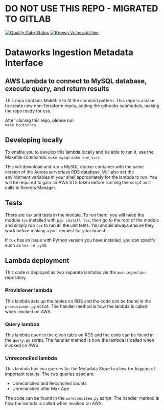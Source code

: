 # DO NOT USE THIS REPO - MIGRATED TO GITLAB

[![Quality Gate Status](https://sonarcloud.io/api/project_badges/measure?project=dwp_dataworks-ingestion-metadata-interface&metric=alert_status)](https://sonarcloud.io/dashboard?id=dwp_dataworks-ingestion-metadata-interface)
[![Known Vulnerabilities](https://snyk.io/test/github/dwp/dataworks-ingestion-metadata-interface/badge.svg?targetFile=requirements.txt)](https://snyk.io/test/github/dwp/dataworks-ingestion-metadata-interface?targetFile=requirements.txt)
# Dataworks Ingestion Metadata Interface

## AWS Lambda to connect to MySQL database, execute query, and return results

This repo contains Makefile to fit the standard pattern.
This repo is a base to create new non-Terraform repos, adding the githooks submodule, making the repo ready for use.

After cloning this repo, please run:  
`make bootstrap`

## Developing locally
To enable you to develop this lambda locally and be able to run it, use the Makefile commands:
`make mysql`
`make env_vars`

This will download and run a MySQL docker container with the same version of the Aurora serverless RDS database.
Will also set the environment variables in your shell appropriately for the lambda to run.
You will be required to gain an AWS STS token before running the script as it calls to Secrets Manager.

## Tests

There are `tox` unit tests in the module. 
To run them, you will need the module `tox` installed with `pip install tox`, then go to the root of the module and simply run `tox` to run all the unit tests. 
You should always ensure they work before making a pull request for your branch.

If `tox` has an issue with Python version you have installed, you can specify such as `tox -e py38`.

## Lambda deployment

This code is deployed as two separate lambdas via the `aws-ingestion` repository.

### Provisioner lambda

This lambda sets up the tables on RDS and the code can be found in the `provisioner.py` script. The handler method is how the lambda is called when invoked on AWS.

### Query lambda

This lambda queries the given table on RDS and the code can be found in the `query.py` script. The handler method is how the lambda is called when invoked on AWS.

### Unreconciled lambda

This lambda has two queries for the Metadata Store to allow for logging of important results. The two queries used are:
- Unreconciled and Reconciled counts
- Unreconciled after Max Age

The code can be found in the `unreconciled.py` script. The handler method is how the lambda is called when invoked on AWS.
